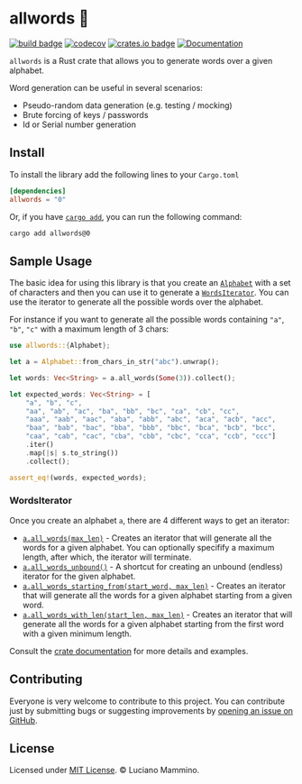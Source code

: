# allwords 🦀

[![build badge](https://github.com/lmammino/allwords/workflows/Rust/badge.svg)](https://github.com/lmammino/allwords/actions?query=workflow%3ARust)
[![codecov](https://codecov.io/gh/lmammino/allwords/branch/master/graph/badge.svg)](https://codecov.io/gh/lmammino/allwords)
[![crates.io badge](https://img.shields.io/crates/v/allwords.svg)](https://crates.io/crates/allwords)
[![Documentation](https://docs.rs/allwords/badge.svg)](https://docs.rs/allwords)

`allwords` is a Rust crate that allows you to generate words over a given alphabet.

Word generation can be useful in several scenarios:

  - Pseudo-random data generation (e.g. testing / mocking)
  - Brute forcing of keys / passwords
  - Id or Serial number generation


## Install

To install the library add the following lines to your `Cargo.toml`

```toml
[dependencies]
allwords = "0"
```

Or, if you have [`cargo add`](https://github.com/killercup/cargo-edit), you can run the following command:

```bash
cargo add allwords@0
```


## Sample Usage

The basic idea for using this library is that you create an [`Alphabet`](https://docs.rs/allwords/latest/struct.Alphabet.html) with a set of
characters and then you can use it to generate a [`WordsIterator`](https://docs.rs/allwords/latest/allwords/struct.WordsIterator.html). You can use the iterator
to generate all the possible words over the alphabet.

For instance if you want to generate all the possible words containing `"a"`, `"b"`, `"c"` with
a maximum length of 3 chars:

```rust
use allwords::{Alphabet};

let a = Alphabet::from_chars_in_str("abc").unwrap();

let words: Vec<String> = a.all_words(Some(3)).collect();

let expected_words: Vec<String> = [
    "a", "b", "c",
    "aa", "ab", "ac", "ba", "bb", "bc", "ca", "cb", "cc",
    "aaa", "aab", "aac", "aba", "abb", "abc", "aca", "acb", "acc",
    "baa", "bab", "bac", "bba", "bbb", "bbc", "bca", "bcb", "bcc",
    "caa", "cab", "cac", "cba", "cbb", "cbc", "cca", "ccb", "ccc"]
    .iter()
    .map(|s| s.to_string())
    .collect();

assert_eq!(words, expected_words);
```

### WordsIterator

Once you create an alphabet `a`, there are 4 different ways to get an iterator:

  - [`a.all_words(max_len)`](https://docs.rs/allwords/latest/struct.Alphabet.html#method.all_words) - Creates an iterator that will generate all the words for a given alphabet. You can optionally specifify a maximum length, after which, the iterator will terminate.
  - [`a.all_words_unbound()`](https://docs.rs/allwords/latest/struct.Alphabet.html#method.all_words_unbound) - A shortcut for creating an unbound (endless) iterator for the given alphabet.
  - [`a.all_words_starting_from(start_word, max_len)`](https://docs.rs/allwords/latest/struct.Alphabet.html#method.all_words_starting_from) - Creates an iterator that will generate all the words for a given alphabet starting from a given word.
  - [`a.all_words_with_len(start_len, max_len)`](https://docs.rs/allwords/latest/struct.Alphabet.html#method.all_words_with_len) - Creates an iterator that will generate all the words for a given alphabet starting from the first word with a given minimum length.

Consult the [crate documentation](https://docs.rs/allwords/latest/) for more details and examples.


## Contributing

Everyone is very welcome to contribute to this project.
You can contribute just by submitting bugs or suggesting improvements by
[opening an issue on GitHub](https://github.com/lmammino/allwords/issues).


## License

Licensed under [MIT License](LICENSE). © Luciano Mammino.